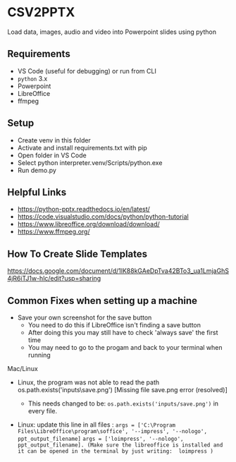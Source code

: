 # CSV2PPTX

Load data, images, audio and video into Powerpoint slides using python

## Requirements
* VS Code (useful for debugging) or run from CLI
* `python` 3.x
* Powerpoint
* LibreOffice
* ffmpeg

## Setup
* Create venv in this folder
* Activate and install requirements.txt with pip
* Open folder in VS Code
* Select python interpreter.venv/Scripts/python.exe
* Run demo.py

## Helpful Links
* <https://python-pptx.readthedocs.io/en/latest/>
* <https://code.visualstudio.com/docs/python/python-tutorial>
* <https://www.libreoffice.org/download/download/>
* <https://www.ffmpeg.org/>

## How To Create Slide Templates
<https://docs.google.com/document/d/1lK88kGAeDpTva42BTo3_ua1LmjaGhS4jR6iTJ1w-hlc/edit?usp=sharing>


## Common Fixes when setting up a machine
*  Save your own screenshot for the save button
    - You need to do this if LibreOffice isn't finding a save button
    - After doing this you may still have to check 'always save' the first time
    - You may need to go to the progam and back to your terminal when running

Mac/Linux
* Linux, the program was not able to read the path  os.path.exists('inputs\save.png')  [Missing file save.png error (resolved)]
    - This needs changed to be:  `os.path.exists('inputs/save.png')` in every file. 

* Linux:  update this line in all files :   `args = ['C:\Program Files\LibreOffice\program\soffice', '--impress', '--nologo', ppt_output_filename]`
`args = ['loimpress', '--nologo', ppt_output_filename]. (Make sure the libreoffice is installed and it can be opened in the terminal by just writing:  loimpress )`
